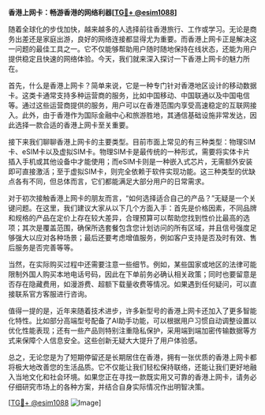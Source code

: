 **香港上网卡：畅游香港的网络利器[[TG💪+ @esim1088](https://t.me/s/esim1088)]**

随着全球化的步伐加快，越来越多的人选择前往香港旅行、工作或学习。无论是商务出差还是家庭出游，良好的网络连接都显得尤为重要。而香港上网卡正是解决这一问题的最佳工具之一。它不仅能够帮助用户随时随地保持在线状态，还能为用户提供稳定且快速的网络体验。今天，我们就来深入探讨一下香港上网卡的魅力所在。

首先，什么是香港上网卡？简单来说，它是一种专门针对香港地区设计的移动数据卡。这类卡通常支持多种运营商的服务，比如中国移动、中国联通以及中国电信等。通过这些运营商提供的服务，用户可以在香港范围内享受高速稳定的互联网接入。此外，由于香港作为国际金融中心和旅游胜地，其通信基础设施非常发达，因此选择一款合适的香港上网卡至关重要。

接下来我们聊聊香港上网卡的主要类型。目前市面上常见的有三种类型：物理SIM卡、eSIM卡以及虚拟SIM卡。物理SIM卡是最传统的一种形式，需要将实体卡片插入手机或其他设备中才能使用；而eSIM卡则是一种嵌入式芯片，无需额外安装即可直接激活；至于虚拟SIM卡，则完全依赖于软件实现功能。这三种类型的优缺点各有不同，但总体而言，它们都能满足大部分用户的日常需求。

对于初次接触香港上网卡的朋友而言，“如何选择适合自己的产品？”无疑是一个关键问题。在这里，我们建议大家从以下几个方面入手：首先是价格因素，不同品牌和规格的产品在定价上存在较大差异，合理预算可以帮助您找到性价比最高的选项；其次是覆盖范围，确保所选套餐包含您计划访问的所有区域，并且信号强度足够强大以应对各种场景；最后还要考虑增值服务，例如客户支持是否及时有效、售后服务是否完善等等。

当然，在实际购买过程中还需要注意一些细节。例如，某些国家或地区的法律可能限制外国人购买本地电话号码，因此在下单前务必确认相关政策；同时也要留意是否存在隐藏费用，如漫游费、超额下载量收费等情况。如果遇到任何疑问，可以直接联系官方客服进行咨询。

值得一提的是，近年来随着技术进步，许多新型号的香港上网卡还加入了更多智能化特性。比如部分高端型号配备了AI助手功能，可以根据用户习惯自动调整设置以优化性能表现；还有一些产品则特别注重隐私保护，采用端到端加密传输数据等方式来保障个人信息安全。这些创新无疑大大提升了用户体验感。

总之，无论您是为了短期停留还是长期居住在香港，拥有一张优质的香港上网卡都将极大地改善您的生活品质。它不仅能让我们轻松保持联络，还能让我们更好地融入当地文化和社会环境。如果您正在寻找一款既实用又可靠的香港上网卡，请务必仔细研究市场上的各种方案，并结合自身实际情况作出明智决策。

[[TG💪+ @esim1088](https://t.me/s/esim1088) ![Image](https://i.postimg.cc/4NQfJmqS/Snipaste-2025-05-13-00-14-12.png)]